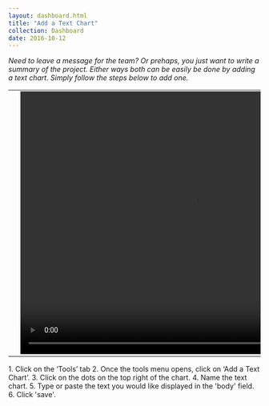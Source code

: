 ```yaml
---
layout: dashboard.html
title: "Add a Text Chart"
collection: Dashboard
date: 2016-10-12
---
```

_Need to leave a message for the team? Or prehaps, you just want to write a summary of the project. Either ways both can be easily be done by adding a text chart. Simply follow the steps below to add one._

<table>
<tr>
<td width="50px"></td>
<td width="700px">
<video width="700" height="525" controls>
	<source src="/assets/video/Dashboard/How_to_create_a_text_chart.mp4" type="video/mp4">
	Your browser does not support the video tag.
</video>
</td>
<td width="50px"></td>
</tr>
</table>
1.	Click on the ‘Tools’ tab
2.	Once the tools menu opens, click on ‘Add a Text Chart’.
3.  Click on the dots on the top right of the chart.
4.  Name the text chart.
5.  Type or paste the text you would like displayed in the 'body' field.
6. Click 'save'.
